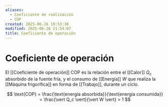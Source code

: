 ```yaml
---
aliases:
  - Coeficiente de realización
  - COP
created: 2025-06-26 19:53:38
modified: 2025-06-26 21:54:07
title: Coeficiente de operación
---
```


# Coeficiente de operación

El [[Coeficiente de operación]] $\text{COP}$ es la relación entre el [[Calor]] $Q_c$ absorbido de la fuente fría, y el consumo de [[Energía]] $W$ que realiza la [[Máquina frigorífica]] en forma de [[Trabajo]], durante un ciclo.

$$
\text{COP} =
\frac{\text{energía absorbida}}{\text{energía consumida}} =
\frac{\vert Q_c \vert}{\vert W \vert} >
1
$$
